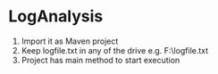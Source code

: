 # LogAnalysis
1) Import it as Maven project
2) Keep logfile.txt in any of the drive e.g. F:\\logfile.txt
3) Project has main method to start execution
